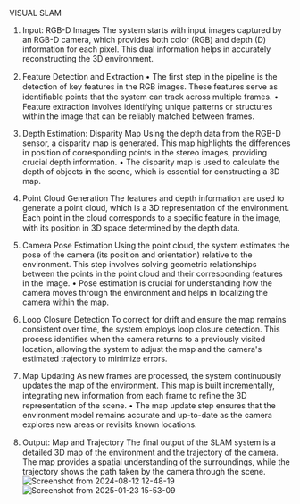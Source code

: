 VISUAL SLAM 

1. Input: RGB-D Images
The system starts with input images captured by an RGB-D camera, which provides both color (RGB) and depth (D) information for each pixel. This dual information helps in
accurately reconstructing the 3D environment.

2.  Feature Detection and Extraction
• The ﬁrst step in the pipeline is the detection of key features in the RGB images. These features serve as identiﬁable points that the system can track across multiple frames.
• Feature extraction involves identifying unique patterns or structures within the image that can be reliably matched between frames.

3.  Depth Estimation: Disparity Map
Using the depth data from the RGB-D sensor, a disparity map is generated. This map highlights the differences in position of corresponding points in the stereo images, providing
crucial depth information.
• The disparity map is used to calculate the depth of objects in the scene, which is essential for constructing a 3D map.

4. Point Cloud Generation
The features and depth information are used to generate a point cloud, which is a 3D representation of the environment. Each point in the cloud corresponds to a speciﬁc feature in
the image, with its position in 3D space determined by the depth data.

5. Camera Pose Estimation
Using the point cloud, the system estimates the pose of the camera (its position and orientation) relative to the environment. This step involves solving geometric relationships
between the points in the point cloud and their corresponding features in the image.
• Pose estimation is crucial for understanding how the camera moves through the environment and helps in localizing the camera within the map.

6. Loop Closure Detection
To correct for drift and ensure the map remains consistent over time, the system employs loop closure detection. This process identiﬁes when the camera returns to a previously
visited location, allowing the system to adjust the map and the camera's estimated trajectory to minimize errors.

7. Map Updating
As new frames are processed, the system continuously updates the map of the environment. This map is built incrementally, integrating new information from each frame to reﬁne
the 3D representation of the scene.
• The map update step ensures that the environment model remains accurate and up-to-date as the camera explores new areas or revisits known locations.

8. Output: Map and Trajectory
The ﬁnal output of the SLAM system is a detailed 3D map of the environment and the trajectory of the camera. The map provides a spatial understanding of the surroundings,
while the trajectory shows the path taken by the camera through the scene.
![Screenshot from 2024-08-12 12-48-19](https://github.com/user-attachments/assets/dc182de5-8d57-414e-8841-5e2e883ca818)
![Screenshot from 2025-01-23 15-53-09](https://github.com/user-attachments/assets/21cf0dc8-100d-4231-b71a-039c272a9852)

